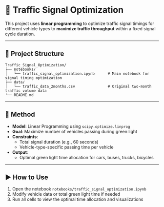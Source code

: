 # 🚦 Traffic Signal Optimization

This project uses **linear programming** to optimize traffic signal timings for different vehicle types to **maximize traffic throughput** within a fixed signal cycle duration.

---

## 📁 Project Structure

```
Traffic_Signal_Optimization/
├── notebooks/
│   └── traffic_signal_optimization.ipynb      # Main notebook for signal timing optimization
├── data/
│   └── traffic_data_2months.csv               # Original two-month traffic volume data
└── README.md
```

---

## 🧠 Method

- **Model**: Linear Programming using `scipy.optimize.linprog`
- **Goal**: Maximize number of vehicles passing during green light
- **Constraints**:
  - Total signal duration (e.g., 60 seconds)
  - Vehicle-type-specific passing time per vehicle
- **Output**:
  - Optimal green light time allocation for cars, buses, trucks, bicycles

---

## ▶️ How to Use

1. Open the notebook `notebooks/traffic_signal_optimization.ipynb`
2. Modify vehicle data or total green light time if needed
3. Run all cells to view the optimal time allocation and visualizations
